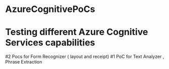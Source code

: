 # AzureCognitivePoCs

# Testing different Azure Cognitive Services capabilities
#2 Pocs for Form Recognizer ( layout and receipt)
#1 PoC for Text Analyzer , Phrase Extraction
